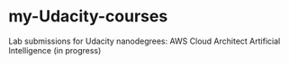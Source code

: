 # my-Udacity-courses
Lab submissions for Udacity nanodegrees:
AWS Cloud Architect
Artificial Intelligence (in progress)
